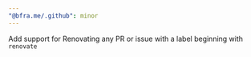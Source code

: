 ```yaml
---
"@bfra.me/.github": minor
---
```


Add support for Renovating any PR or issue with a label beginning with `renovate`
  